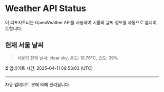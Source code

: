 
# Weather API Status

이 리포지토리는 OpenWeather API를 사용하여 서울의 날씨 정보를 자동으로 업데이트합니다.

## 현재 서울 날씨
> 서울의 현재 날씨: clear sky, 온도: 18.76°C, 습도: 39%

⏳ 업데이트 시간: 2025-04-11 09:53:03 (UTC)

---
자동 업데이트 봇에 의해 관리됩니다.
